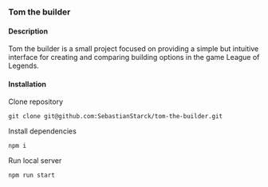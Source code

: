 ### Tom the builder

#### Description
Tom the builder is a small project focused on providing a simple but intuitive interface for creating and comparing building options in the game League of Legends.


#### Installation

Clone repository

```
git clone git@github.com:SebastianStarck/tom-the-builder.git
```

Install dependencies 

```
npm i
```

Run local server
```
npm run start
```
